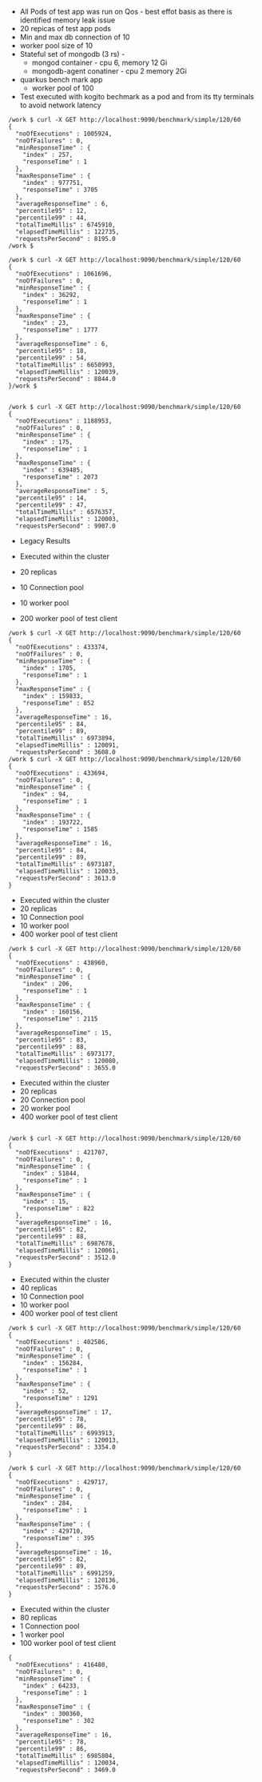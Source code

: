 - All Pods of test app was run on Qos - best effot basis as there is identified memory leak issue
- 20 repicas of test app pods 
- Min and max db connection of 10
- worker pool size of 10
- Stateful set of mongodb (3 rs) -  
  - mongod container - cpu 6, memory 12 Gi
  - mongodb-agent conatiner - cpu 2 memory 2Gi
- quarkus bench mark app
  - worker pool of 100
- Test executed with kogito bechmark as a pod and from its tty terminals to avoid network latency
```
/work $ curl -X GET http://localhost:9090/benchmark/simple/120/60
{
  "noOfExecutions" : 1005924,
  "noOfFailures" : 0,
  "minResponseTime" : {
    "index" : 257,
    "responseTime" : 1
  },
  "maxResponseTime" : {
    "index" : 977751,
    "responseTime" : 3705
  },
  "averageResponseTime" : 6,
  "percentile95" : 12,
  "percentile99" : 44,
  "totalTimeMillis" : 6745910,
  "elapsedTimeMillis" : 122735,
  "requestsPerSecond" : 8195.0
/work $

/work $ curl -X GET http://localhost:9090/benchmark/simple/120/60
{
  "noOfExecutions" : 1061696,
  "noOfFailures" : 0,
  "minResponseTime" : {
    "index" : 36292,
    "responseTime" : 1
  },
  "maxResponseTime" : {
    "index" : 23,
    "responseTime" : 1777
  },
  "averageResponseTime" : 6,
  "percentile95" : 18,
  "percentile99" : 54,
  "totalTimeMillis" : 6650993,
  "elapsedTimeMillis" : 120039,
  "requestsPerSecond" : 8844.0
}/work $


/work $ curl -X GET http://localhost:9090/benchmark/simple/120/60
{
  "noOfExecutions" : 1188953,
  "noOfFailures" : 0,
  "minResponseTime" : {
    "index" : 175,
    "responseTime" : 1
  },
  "maxResponseTime" : {
    "index" : 639485,
    "responseTime" : 2073
  },
  "averageResponseTime" : 5,
  "percentile95" : 14,
  "percentile99" : 47,
  "totalTimeMillis" : 6576357,
  "elapsedTimeMillis" : 120003,
  "requestsPerSecond" : 9907.0

```


- Legacy Results


- Executed within the cluster
- 20 replicas
- 10 Connection pool
- 10 worker pool
- 200 worker pool of test client

```
/work $ curl -X GET http://localhost:9090/benchmark/simple/120/60
{
  "noOfExecutions" : 433374,
  "noOfFailures" : 0,
  "minResponseTime" : {
    "index" : 1705,
    "responseTime" : 1
  },
  "maxResponseTime" : {
    "index" : 159833,
    "responseTime" : 852
  },
  "averageResponseTime" : 16,
  "percentile95" : 84,
  "percentile99" : 89,
  "totalTimeMillis" : 6973894,
  "elapsedTimeMillis" : 120091,
  "requestsPerSecond" : 3608.0
/work $ curl -X GET http://localhost:9090/benchmark/simple/120/60
{
  "noOfExecutions" : 433694,
  "noOfFailures" : 0,
  "minResponseTime" : {
    "index" : 94,
    "responseTime" : 1
  },
  "maxResponseTime" : {
    "index" : 193722,
    "responseTime" : 1585
  },
  "averageResponseTime" : 16,
  "percentile95" : 84,
  "percentile99" : 89,
  "totalTimeMillis" : 6973187,
  "elapsedTimeMillis" : 120033,
  "requestsPerSecond" : 3613.0
}
```
- Executed within the cluster
- 20 replicas
- 10 Connection pool
- 10 worker pool
- 400 worker pool of test client


```
/work $ curl -X GET http://localhost:9090/benchmark/simple/120/60
{
  "noOfExecutions" : 438960,
  "noOfFailures" : 0,
  "minResponseTime" : {
    "index" : 206,
    "responseTime" : 1
  },
  "maxResponseTime" : {
    "index" : 160156,
    "responseTime" : 2115
  },
  "averageResponseTime" : 15,
  "percentile95" : 83,
  "percentile99" : 88,
  "totalTimeMillis" : 6973177,
  "elapsedTimeMillis" : 120080,
  "requestsPerSecond" : 3655.0
```

- Executed within the cluster
- 20 replicas
- 20 Connection pool
- 20 worker pool
- 400 worker pool of test client




```

/work $ curl -X GET http://localhost:9090/benchmark/simple/120/60
{
  "noOfExecutions" : 421707,
  "noOfFailures" : 0,
  "minResponseTime" : {
    "index" : 51844,
    "responseTime" : 1
  },
  "maxResponseTime" : {
    "index" : 15,
    "responseTime" : 822
  },
  "averageResponseTime" : 16,
  "percentile95" : 82,
  "percentile99" : 88,
  "totalTimeMillis" : 6987678,
  "elapsedTimeMillis" : 120061,
  "requestsPerSecond" : 3512.0
}
```

- Executed within the cluster
- 40 replicas
- 10 Connection pool
- 10 worker pool
- 400 worker pool of test client

```
/work $ curl -X GET http://localhost:9090/benchmark/simple/120/60
{
  "noOfExecutions" : 402586,
  "noOfFailures" : 0,
  "minResponseTime" : {
    "index" : 156284,
    "responseTime" : 1
  },
  "maxResponseTime" : {
    "index" : 52,
    "responseTime" : 1291
  },
  "averageResponseTime" : 17,
  "percentile95" : 78,
  "percentile99" : 86,
  "totalTimeMillis" : 6993913,
  "elapsedTimeMillis" : 120013,
  "requestsPerSecond" : 3354.0
}

/work $ curl -X GET http://localhost:9090/benchmark/simple/120/60
{
  "noOfExecutions" : 429717,
  "noOfFailures" : 0,
  "minResponseTime" : {
    "index" : 284,
    "responseTime" : 1
  },
  "maxResponseTime" : {
    "index" : 429710,
    "responseTime" : 395
  },
  "averageResponseTime" : 16,
  "percentile95" : 82,
  "percentile99" : 89,
  "totalTimeMillis" : 6991259,
  "elapsedTimeMillis" : 120136,
  "requestsPerSecond" : 3576.0
}
```

- Executed within the cluster
- 80 replicas
- 1 Connection pool
- 1 worker pool
- 100 worker pool of test client

```
{
  "noOfExecutions" : 416480,
  "noOfFailures" : 0,
  "minResponseTime" : {
    "index" : 64233,
    "responseTime" : 1
  },
  "maxResponseTime" : {
    "index" : 300360,
    "responseTime" : 302
  },
  "averageResponseTime" : 16,
  "percentile95" : 78,
  "percentile99" : 86,
  "totalTimeMillis" : 6985804,
  "elapsedTimeMillis" : 120034,
  "requestsPerSecond" : 3469.0
```
